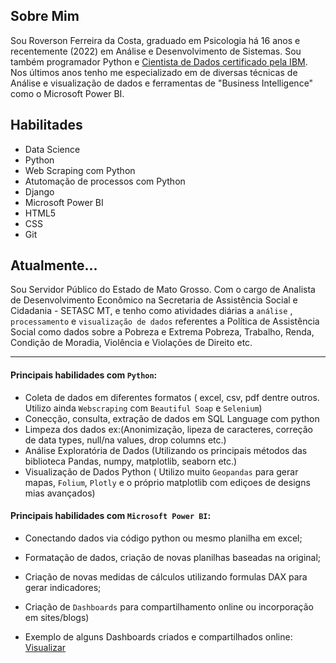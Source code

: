 ## Sobre Mim
Sou Roverson Ferreira da Costa, graduado em Psicologia há 16 anos e recentemente (2022) em Análise e Desenvolvimento de Sistemas. Sou também programador Python e [Cientista de Dados certificado pela IBM](https://github.com/rovcosta/IBM_DS_Certification_Final/blob/main/Certificados%20IBM%20DS/IBM%20Data%20Science%20Certificate.pdf). Nos últimos anos tenho me especializado em de diversas técnicas de Análise e visualização de dados e ferramentas de "Business Intelligence" como o Microsoft Power BI. 

## Habilitades
- Data Science
- Python
- Web Scraping com Python
- Atutomação de processos com Python
- Django
- Microsoft Power BI
- HTML5
- CSS
- Git


## Atualmente...
Sou Servidor Público do Estado de Mato Grosso. Com o cargo de Analista de Desenvolvimento Econômico na Secretaria de Assistência Social e Cidadania - SETASC MT, e tenho como atividades diárias a `análise` , `processamento` e `visualização de dados` referentes a Política de Assistência Social como dados sobre a Pobreza e Extrema Pobreza, Trabalho, Renda, Condição de Moradia, Violência e Violações de Direito etc.

---- 


#### Principais habilidades com `Python`:
- Coleta de dados em diferentes formatos ( excel, csv, pdf dentre outros. Utilizo ainda `Webscraping` com `Beautiful Soap` e `Selenium`)
- Conecção, consulta, extração de dados em SQL Language com python
- Limpeza dos dados ex:(Anonimização, lipeza de caracteres, correção de data types, null/na values, drop columns etc.)
- Análise Exploratória de Dados (Utilizando os principais métodos das biblioteca Pandas, numpy, matplotlib, seaborn etc.)
- Visualização de Dados Python ( Utilizo muito `Geopandas` para gerar mapas, `Folium`, `Plotly` e o próprio matplotlib com ediçoes de designs mias avançados)

#### Principais habilidades com `Microsoft Power BI`:
- Conectando dados via código python ou mesmo planilha em excel;
- Formatação de dados, criação de novas planilhas baseadas na original; 
- Criação de novas medidas de cálculos utilizando formulas DAX para gerar indicadores;
- Criação de `Dashboards` para compartilhamento online ou incorporação em sites/blogs)

- Exemplo de alguns Dashboards criados e compartilhados online: [Visualizar](https://geosuasmt.wordpress.com/)
